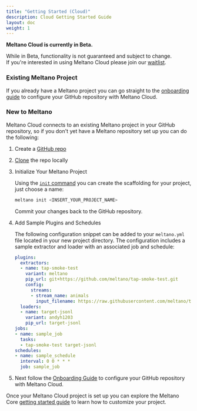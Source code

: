 ```yaml
---
title: "Getting Started (Cloud)"
description: Cloud Getting Started Guide
layout: doc
weight: 1
---
```


<div class="notification is-info">
  <p><strong>Meltano Cloud is currently in Beta.</strong></p>
  <p>While in Beta, functionality is not guaranteed and subject to change. <br> If you're interested in using Meltano Cloud please join our <a href="https://meltano.com/cloud/">waitlist</a>.</p>
</div>


### Existing Meltano Project

If you already have a Meltano project you can go straight to the [onboarding guide](/cloud/onboarding/) to configure your GitHub repository with Meltano Cloud.

### New to Meltano

Meltano Cloud connects to an existing Meltano project in your GitHub repository, so if you don't yet have a Meltano repository set up you can do the following:

1. Create a [GitHub repo](https://docs.github.com/en/get-started/quickstart/create-a-repo)

2. [Clone](https://docs.github.com/en/repositories/creating-and-managing-repositories/cloning-a-repository) the repo locally

3. Initialize Your Meltano Project

    Using the [`init` command](/reference/command-line-interface#init) you can create the scaffolding for your project, just choose a name:

    ```bash
    meltano init <INSERT_YOUR_PROJECT_NAME>
    ```

    Commit your changes back to the GitHub repository.

4. Add Sample Plugins and Schedules

    The following configuration snippet can be added to your `meltano.yml` file located in your new project directory.
    The configuration includes a sample extractor and loader with an associated job and schedule:

    ```yaml
    plugins:
      extractors:
      - name: tap-smoke-test
        variant: meltano
        pip_url: git+https://github.com/meltano/tap-smoke-test.git
        config:
          streams:
          - stream_name: animals
            input_filename: https://raw.githubusercontent.com/meltano/tap-smoke-test/main/demo-data/animals-data.jsonl
      loaders:
      - name: target-jsonl
        variant: andyh1203
        pip_url: target-jsonl
    jobs:
    - name: sample_job
      tasks:
      - tap-smoke-test target-jsonl
    schedules:
    - name: sample_schedule
      interval: 0 0 * * *
      job: sample_job
    ```

5. Next follow the [Onboarding Guide](/cloud/onboarding/) to configure your GitHub repository with Meltano Cloud.

Once your Meltano Cloud project is set up you can explore the Meltano Core [getting started guide](/getting-started/part1) to learn how to customize your project.
